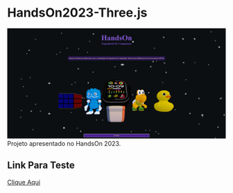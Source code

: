 # HandsOn2023-Three.js

![](/Imagens/MenuInicial.png)
Projeto apresentado no HandsOn 2023.

## Link Para Teste

[Clique Aqui](https://fernandopfh.github.io/HandsOn2023-Threejs/)
